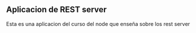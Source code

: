 ## Aplicacion de REST server 

Esta es una aplicacion del curso del node  que enseña sobre los rest server


